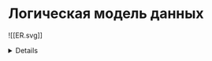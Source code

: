 # Логическая модель данных

![[ER.svg]]

<details>
    @startuml

    entity Promise {
      * ID: uuid
      --
      * text: string
      due: datetime
      BeneficiaryID: uuid
      ParentPromiseID: uuid
    }

    entity Beneficiary {
      * ID: uuid
      --
      * name: string
    }

    entity Commitment {
      * ID: uuid
      --
      PromiseID: uuid
      CommiterID: uuid
      due: datetime
    }

    entity Commiter {
      * ID: uuid
      --
      * name: string
    }

    Commitment }|--|| Promise : belongs to
    Commitment }|--|| Commiter : made by
    Promise }o--|| Beneficiary : has
    Promise }--o Promise : parent of

    @enduml
</details>
